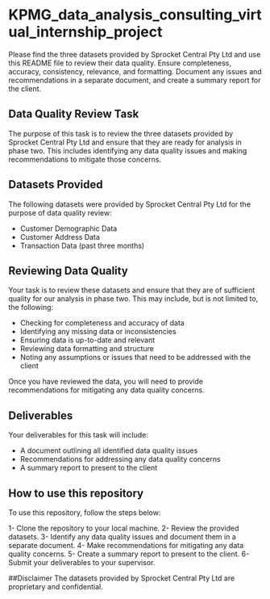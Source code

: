 # KPMG_data_analysis_consulting_virtual_internship_project
Please find the three datasets provided by Sprocket Central Pty Ltd and use this README file to review their data quality. Ensure completeness, accuracy, consistency, relevance, and formatting. Document any issues and recommendations in a separate document, and create a summary report for the client. 

## Data Quality Review Task
The purpose of this task is to review the three datasets provided by Sprocket Central Pty Ltd and ensure that they are ready for analysis in phase two. This includes identifying any data quality issues and making recommendations to mitigate those concerns.

## Datasets Provided
The following datasets were provided by Sprocket Central Pty Ltd for the purpose of data quality review:

* Customer Demographic Data
* Customer Address Data
* Transaction Data (past three months)

## Reviewing Data Quality
Your task is to review these datasets and ensure that they are of sufficient quality for our analysis in phase two. This may include, but is not limited to, the following:

* Checking for completeness and accuracy of data
* Identifying any missing data or inconsistencies
* Ensuring data is up-to-date and relevant
* Reviewing data formatting and structure
* Noting any assumptions or issues that need to be addressed with the client

Once you have reviewed the data, you will need to provide recommendations for mitigating any data quality concerns.

## Deliverables
Your deliverables for this task will include:

* A document outlining all identified data quality issues
* Recommendations for addressing any data quality concerns
* A summary report to present to the client

## How to use this repository 
To use this repository, follow the steps below:

1- Clone the repository to your local machine.
2- Review the provided datasets.
3- Identify any data quality issues and document them in a separate document.
4- Make recommendations for mitigating any data quality concerns.
5- Create a summary report to present to the client.
6- Submit your deliverables to your supervisor.

##Disclaimer
The datasets provided by Sprocket Central Pty Ltd are proprietary and confidential.
